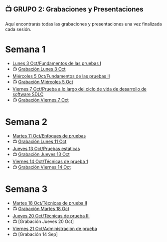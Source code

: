 ## 📺 GRUPO 2: Grabaciones y Presentaciones 
Aquí encontrarás todas las grabaciones y presentaciones una vez finalizada cada sesión.

# Semana 1
- [Lunes 3 Oct/Fundamentos de las pruebas I](https://drive.google.com/file/d/1bC9yh2Yrm0KsEDHJkv7v-xoHbwC63y_D/view?usp=sharing)
- 📺 [Grabación Lunes 3 Oct](https://drive.google.com/file/d/1V1Nn_bMjIYdxHQLRAfshcbgVA9wPUPJu/view?usp=sharing)
- [Miércoles 5 Oct/Fundamentos de las pruebas II](https://drive.google.com/file/d/1WLhHxBzzf3e7JOwiYNy1Bh757l_BQq97/view?usp=sharing)
- 📺 [Grabación Miércoles 5 Oct](https://drive.google.com/file/d/1RM2RiXgeoN5XeWr_Zi4f4fNe3otUwyCY/view?usp=sharing)
- [Viernes 7 Oct/Prueba a lo largo del ciclo de vida de desarrollo de software SDLC](https://drive.google.com/file/d/1yT7IysG4F8d12FIa6UIiRaR4sQ54221c/view?usp=sharing)
- 📺 [Grabación Viernes 7 Oct](https://drive.google.com/file/d/1PjG6UW8i7KHfb1pCbADfglAJXLc38uQY/view?usp=sharing)

# Semana 2
- [Martes 11 Oct/Enfoques de pruebas](https://drive.google.com/file/d/1lksPJVteiAsSV7Hwo6O0DBU2aEL-Szcw/view?usp=sharing)
- 📺 [Grabación Lunes 11 Oct](https://drive.google.com/file/d/1uY1E9d3UuVT6ssCZ0P_yKpNcYdhjDjde/view?usp=sharing)
- [Jueves 13 Oct/Pruebas estáticas](https://drive.google.com/file/d/1UEN1UC27QMrfWaAPIdk2UmOjczCrc9Fn/view?usp=sharing)
- 📺 [Grabación Jueves 13 Oct](https://drive.google.com/file/d/1Fq34m7fl_AJZKsKdgzAmtnKkzQvgT4n8/view?usp=sharing)
- [Viernes 14 Oct/Técnicas de prueba 1](https://drive.google.com/file/d/18GyeDP7vUi4FeX5S5zhuAanVsoQ1yfQS/view?usp=sharing)
- 📺 [Grabación Viernes 14 Oct](https://drive.google.com/file/d/1GuZmmd-gvxMD9FxqawsH9P6mlk_4vmwR/view?usp=sharing)

# Semana 3
- [Martes 18 Oct/Técnicas de prueba II](https://drive.google.com/file/d/1Xp1azldan6y69CVqd3hdceSoi-PFl3gE/view?usp=sharing)
- 📺 [Grabación Martes 18 Oct](https://drive.google.com/file/d/1zVa7ziIPahBuVczOoP_Ox5T7hxi6QFFZ/view?usp=sharing)
- [Jueves 20 Oct/Técnicas de prueba III](https://drive.google.com/file/d/1xjQWG2tw7LWWpU0sHRMtfsbmvfuBNMot/view?usp=sharing)
- 📺 [Grabación Jueves 20 Oct]
- [Viernes 21 Oct/Administración de prueba](https://drive.google.com/file/d/1FWp_IlSynxCI1FVLCRxcIv2dDwxVgwzp/view?usp=sharing)
- 📺 [Grabación 14 Sep]

